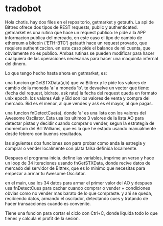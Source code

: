 # tradobot
Hola chotis. hay dos files en el repositorio, getmarket y getauth.
La api de Bittrex ofrece dos tipos de REST requests, public y authenticated.
getmarket es una rutina que hace un request publico: le pide a la APP informacion publica del mercado, en este caso el tipo de cambio de ethereum a bitcoin ('ETH-BTC')
getauth hace un request provado, que requiere authenticacion. en este caso pide el balance de mi cuenta, que obviamente no es publico.
Ambas rutinas se pueden modificar para hacer cualquiera de las operaciones necesarias para hacer una maquinita infernal del dinero.

Lo que tengo hecho hasta ahora en getmarket, es:

una funcion gnGetSTXData(a,b) que va Bittrex y le pide los valores de cambio de la moneda 'a' a moneda 'b'. te devuelve un vector que tiene: (fecha del request, bidrate, ask rate)
la fecha del request queda en formato unix epoch. los valores Ask y Bid son los valores de venta y compra del mercado. Bid es el menor, al que vendes y ask es el mayor, al que pagas.

una funcion fnDetectCue(a), donde 'a' es una lista con los valores del Awesome Oscilator. Esta usa los ultimos 3 valores de la lista AO para detectar pistas y decidir cuando comprar o vender, segun la estrategia de momentum del Bill Williams, que es la que he estado usando manualmente desde febrero con buenos resultados.

las siguientes dos funciones son para probar como anda la estregia y comprar o vender localmente con plata falsa definida localmente.

Despues el programa inicia. define las variables, imprime un verso y hace un loop de 34 iteraciones usando fnGetSTXData, donde recive datos de mercado del servidor de Bittrex, que es lo minimo que necesitas para empezar a armar tu Awesome Oscilator.

en el main, usa los 34 datos para armar el primer valor del AO y despues usa fnDetectCues para cachar cuando comprar o vender + condiciones obvias como no vender mas barato de lo que compraste. y ahi se queda, recibiendo datos, armando el oscilador, detectando cues y tratando de hacer transacciones cuando es convenite.

Tiene una funcion para cortar el ciclo con Ctrl+C, donde liquida todo lo que tienes y calcula el profit de la sesion.

